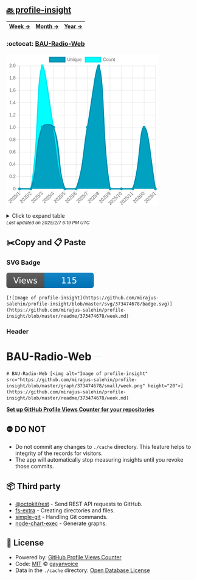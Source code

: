 ## [🔙 profile-insight](https://github.com/mirajus-salehin/profile-insight)
| [**Week →**](https://github.com/mirajus-salehin/profile-insight/blob/master/readme/373474678/week.md) | [**Month →**](https://github.com/mirajus-salehin/profile-insight/blob/master/readme/373474678/month.md) | [**Year →**](https://github.com/mirajus-salehin/profile-insight/blob/master/readme/373474678/year.md) |
| ---- | ---- | ----- |
### :octocat: [BAU-Radio-Web](https://github.com/mirajus-salehin/BAU-Radio-Web)
![Image of profile-insight](https://github.com/mirajus-salehin/profile-insight/blob/master/graph/373474678/large/year.png)

<details>
	<summary>Click to expand table</summary>
	<h2>:calendar: Year Page Views Table</h2>
<table>
	<tr>
		<th>
			Last Updated
		</th>
		<th>
			Unique
		</th>
		<th>
			Count
		</th>
	</tr>
	<tr>
		<td>
			<code>2025/2/1</code>
		</td>
		<td>
			<code>0</code>
		</td>
		<td>
			<code>0</code>
		</td>
	</tr>
	<tr>
		<td>
			<code>2025/1/1</code>
		</td>
		<td>
			<code>1</code>
		</td>
		<td>
			<code>1</code>
		</td>
	</tr>
	<tr>
		<td>
			<code>2024/12/1</code>
		</td>
		<td>
			<code>0</code>
		</td>
		<td>
			<code>0</code>
		</td>
	</tr>
	<tr>
		<td>
			<code>2024/11/1</code>
		</td>
		<td>
			<code>0</code>
		</td>
		<td>
			<code>0</code>
		</td>
	</tr>
	<tr>
		<td>
			<code>2024/10/1</code>
		</td>
		<td>
			<code>0</code>
		</td>
		<td>
			<code>0</code>
		</td>
	</tr>
	<tr>
		<td>
			<code>2024/9/1</code>
		</td>
		<td>
			<code>2</code>
		</td>
		<td>
			<code>2</code>
		</td>
	</tr>
	<tr>
		<td>
			<code>2024/8/1</code>
		</td>
		<td>
			<code>1</code>
		</td>
		<td>
			<code>1</code>
		</td>
	</tr>
	<tr>
		<td>
			<code>2024/7/1</code>
		</td>
		<td>
			<code>0</code>
		</td>
		<td>
			<code>0</code>
		</td>
	</tr>
	<tr>
		<td>
			<code>2024/6/1</code>
		</td>
		<td>
			<code>0</code>
		</td>
		<td>
			<code>0</code>
		</td>
	</tr>
	<tr>
		<td>
			<code>2024/5/1</code>
		</td>
		<td>
			<code>1</code>
		</td>
		<td>
			<code>1</code>
		</td>
	</tr>
	<tr>
		<td>
			<code>2024/4/1</code>
		</td>
		<td>
			<code>1</code>
		</td>
		<td>
			<code>2</code>
		</td>
	</tr>
	<tr>
		<td>
			<code>2024/3/1</code>
		</td>
		<td>
			<code>0</code>
		</td>
		<td>
			<code>0</code>
		</td>
	</tr>
	<tr>
		<td>
			<code>2024/2/1</code>
		</td>
		<td>
			<code>0</code>
		</td>
		<td>
			<code>0</code>
		</td>
	</tr>
</table>

</details>
<small><i>Last updated on 2025/2/7 6:19 PM UTC</i></small>

## ✂️Copy and 📋 Paste
### SVG Badge
[![Image of profile-insight](https://github.com/mirajus-salehin/profile-insight/blob/master/svg/373474678/badge.svg)](https://github.com/mirajus-salehin/profile-insight/blob/master/readme/373474678/week.md)
```readme
[![Image of profile-insight](https://github.com/mirajus-salehin/profile-insight/blob/master/svg/373474678/badge.svg)](https://github.com/mirajus-salehin/profile-insight/blob/master/readme/373474678/week.md)
```
### Header
# BAU-Radio-Web [<img alt="Image of profile-insight" src="https://github.com/mirajus-salehin/profile-insight/blob/master/graph/373474678/small/week.png" height="20">](https://github.com/mirajus-salehin/profile-insight/blob/master/readme/373474678/week.md)
```readme
# BAU-Radio-Web [<img alt="Image of profile-insight" src="https://github.com/mirajus-salehin/profile-insight/blob/master/graph/373474678/small/week.png" height="20">](https://github.com/mirajus-salehin/profile-insight/blob/master/readme/373474678/week.md)
```
[**Set up GitHub Profile Views Counter for your repositories**](https://github.com/gayanvoice/github-profile-views-counter)
## ⛔ DO NOT
- Do not commit any changes to `./cache` directory. This feature helps to integrity of the records for visitors.
- The app will automatically stop measuring insights until you revoke those commits.
## 📦 Third party

- [@octokit/rest](https://www.npmjs.com/package/@octokit/rest) - Send REST API requests to GitHub.
- [fs-extra](https://www.npmjs.com/package/fs-extra) - Creating directories and files.
- [simple-git](https://www.npmjs.com/package/simple-git) - Handling Git commands.
- [node-chart-exec](https://www.npmjs.com/package/node-chart-exec) - Generate graphs.
## 📄 License
- Powered by: [GitHub Profile Views Counter](https://github.com/gayanvoice/github-profile-views-counter)
- Code: [MIT](./LICENSE) © [gayanvoice](https://github.com/gayanvoice/github-profile-views-counter)
- Data in the `./cache` directory: [Open Database License](https://opendatacommons.org/licenses/odbl/1-0/)